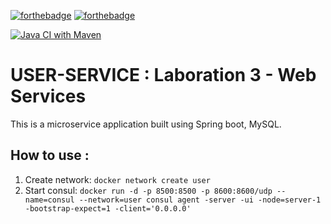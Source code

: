 [![forthebadge](https://forthebadge.com/images/badges/built-with-love.svg)](https://forthebadge.com)
[![forthebadge](https://forthebadge.com/images/badges/made-with-java.svg)](https://forthebadge.com)

[![Java CI with Maven](https://github.com/YurMada/userprofile/actions/workflows/maven.yml/badge.svg)](https://github.com/YurMada/userprofile/actions/workflows/maven.yml)
# USER-SERVICE : Laboration 3 - Web Services

This is a microservice application built using Spring boot, MySQL.

## How to use :
1. Create network:
```docker network create user```
2. Start consul:
```docker run -d -p 8500:8500 -p 8600:8600/udp --name=consul --network=user consul agent -server -ui -node=server-1 -bootstrap-expect=1 -client='0.0.0.0'``` 

